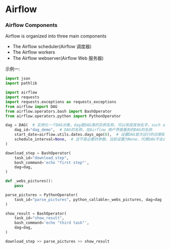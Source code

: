 # Airflow
### Airflow Components
Airflow is organized into three main components
- The Airflow scheduler(Airflow 调度器)
- The Airflow workers
- The Airflow webserver(Airflow Web 服务器)

示例一:  
```python
import json
import pathlib

import airflow
import requests
import requests.exceptions as requests_exceptions
from airflow import DAG
from airflow.operators.bash import BashOperator
from airflow.operators.python import PythonOperator

dag = DAG(  # 实例化一个DAG对象，dag是DAG类的实例名称，可以改成其他名字，such as demo_dag,在operator里，会引用到这个名字，dag=xxx_dag_name,根据实际情况改就行了。DAG类有两个必要的参数，一个是dag_id,另一个是start_date。
    dag_id="dag_demo",  # DAG的名称，在Airflow 用户界面看到的DAG的名称
    start_date=airflow.utils.dates.days_ago(8),  # 设置DAG首次运行的日期和时间
    schedule_interval=None,  # 这不是必要的参数。当前设置为None，代表DAG不会自动运行，要从Airflow UI 去手动打开，然后trigger，运行。
)

download_step = BashOperator(
    task_id="download_step",
    bash_command='echo "first step"',
    dag=dag,
)

def _webs_pictures():
    pass

parse_pictures = PythonOperator(
    task_id="parse_pictures", python_callable=_webs_pictures, dag=dag
)

show_result = BashOperator(
    task_id="show_result",
    bash_command='echo "third task"',
    dag=dag,
)

download_step >> parse_pictures >> show_result
```
